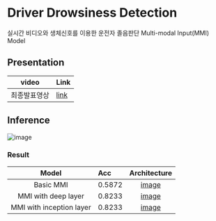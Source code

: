 # Driver Drowsiness Detection

실시간 비디오와 생체신호를 이용한 운전자 졸음판단 Multi-modal Input(MMI) Model

## Presentation
|video|Link|
|:---:|:---|
|최종발표영상|[link](https://youtu.be/jO4RC7kcs68)|

## Inference
![image](https://user-images.githubusercontent.com/41895063/92747155-e33d4280-f3be-11ea-8ae5-e9918862d700.png)

### Result
|Model|Acc|Architecture|
|:---:|:---|:---:|
|Basic MMI|0.5872|[image](https://github.com/minjung-s/Driver-drowsiness-detection/blob/master/image/basicMMI.jpg)|
|MMI with deep layer|0.8233|[image](https://github.com/minjung-s/Driver-drowsiness-detection/blob/master/image/deepMMI.jpg)|
|MMI with inception layer|0.8233|[image](https://github.com/minjung-s/Driver-drowsiness-detection/blob/master/image/inceptionMMI.jpg)|





